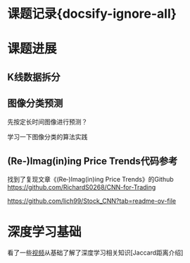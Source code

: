 

# 课题记录{docsify-ignore-all}



# 课题进展

## K线数据拆分

## 图像分类预测

先按定长时间图像进行预测？

学习一下图像分类的算法实践

## (Re‐)Imag(in)ing Price Trends代码参考
找到了复现文章《(Re‐)Imag(in)ing Price Trends》的Github
https://github.com/RichardS0268/CNN-for-Trading

https://github.com/lich99/Stock_CNN?tab=readme-ov-file


# 深度学习基础
看了一些[视频](https://www.bilibili.com/video/BV1K94y1Z7wn/?spm_id_from=333.999.0.0&vd_source=34a5f439de2d2dbd8776ab6af661b559)从基础了解了深度学习相关知识[Jaccard距离介绍]
